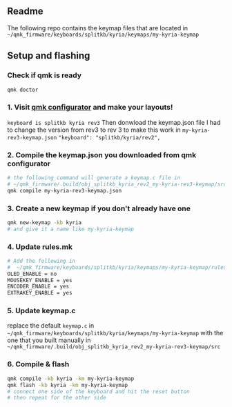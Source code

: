 ## Readme
The following repo contains the keymap files that are located in
`~/qmk_firmware/keyboards/splitkb/kyria/keymaps/my-kyria-keymap`

## Setup and flashing

### Check if qmk is ready
``` bash
qmk doctor
```

### 1. Visit [qmk configurator](https://config.qmk.fm/#/sofle/) and make your layouts!
`keyboard is splitkb kyria rev3`
Then donwload the keymap.json file
I had to change the version from rev3 to rev 3 to make this work in `my-kyria-rev3-keymap.json`
`"keyboard": "splitkb/kyria/rev2",`

### 2. Compile the keymap.json you downloaded from qmk configurator
``` bash
# the following command will generate a keymap.c file in 
# ~/qmk_firmware/.build/obj_splitkb_kyria_rev2_my-kyria-rev3-keymap/src
qmk compile my-kyria-rev3-keymap.json
```

### 3. Create a new keymap if you don't already have one
``` bash
qmk new-keymap -kb kyria
# and give it a name like my-kyria-keymap
```

### 4. Update rules.mk
``` bash
# Add the following in
#  ~/qmk_firmware/keyboards/splitkb/kyria/keymaps/my-kyria-keymap/rules.mk
OLED_ENABLE = no
MOUSEKEY_ENABLE = yes
ENCODER_ENABLE = yes
EXTRAKEY_ENABLE = yes
```

### 5. Update keymap.c
replace the default `keymap.c` in `~/qmk_firmware/keyboards/splitkb/kyria/keymaps/my-kyria-keymap` with the one that you built manually in `~/qmk_firmware/.build/obj_splitkb_kyria_rev2_my-kyria-rev3-keymap/src`

### 6. Compile & flash
``` bash
qmk compile -kb kyria -km my-kyria-keymap
qmk flash -kb kyria -km my-kyria-keymap
# connect one side of the keyboard and hit the reset button
# then repeat for the other side
```

